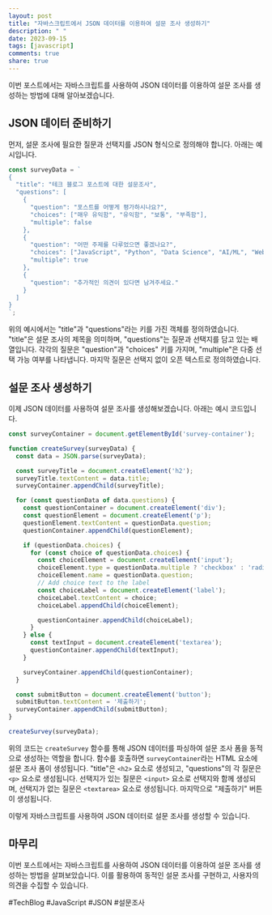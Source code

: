```yaml
---
layout: post
title: "자바스크립트에서 JSON 데이터를 이용하여 설문 조사 생성하기"
description: " "
date: 2023-09-15
tags: [javascript]
comments: true
share: true
---
```


이번 포스트에서는 자바스크립트를 사용하여 JSON 데이터를 이용하여 설문 조사를 생성하는 방법에 대해 알아보겠습니다.

## JSON 데이터 준비하기

먼저, 설문 조사에 필요한 질문과 선택지를 JSON 형식으로 정의해야 합니다. 아래는 예시입니다.

```javascript
const surveyData = `
{
  "title": "테크 블로그 포스트에 대한 설문조사",
  "questions": [
    {
      "question": "포스트를 어떻게 평가하시나요?",
      "choices": ["매우 유익함", "유익함", "보통", "부족함"],
      "multiple": false
    },
    {
      "question": "어떤 주제를 다루었으면 좋겠나요?",
      "choices": ["JavaScript", "Python", "Data Science", "AI/ML", "Web 개발", "기타"],
      "multiple": true
    },
    {
      "question": "추가적인 의견이 있다면 남겨주세요."
    }
  ]
}
`;
```

위의 예시에서는 "title"과 "questions"라는 키를 가진 객체를 정의하였습니다. "title"은 설문 조사의 제목을 의미하며, "questions"는 질문과 선택지를 담고 있는 배열입니다. 각각의 질문은 "question"과 "choices" 키를 가지며, "multiple"은 다중 선택 가능 여부를 나타냅니다. 마지막 질문은 선택지 없이 오픈 텍스트로 정의하였습니다.

## 설문 조사 생성하기

이제 JSON 데이터를 사용하여 설문 조사를 생성해보겠습니다. 아래는 예시 코드입니다.

```javascript
const surveyContainer = document.getElementById('survey-container');

function createSurvey(surveyData) {
  const data = JSON.parse(surveyData);

  const surveyTitle = document.createElement('h2');
  surveyTitle.textContent = data.title;
  surveyContainer.appendChild(surveyTitle);

  for (const questionData of data.questions) {
    const questionContainer = document.createElement('div');
    const questionElement = document.createElement('p');
    questionElement.textContent = questionData.question;
    questionContainer.appendChild(questionElement);

    if (questionData.choices) {
      for (const choice of questionData.choices) {
        const choiceElement = document.createElement('input');
        choiceElement.type = questionData.multiple ? 'checkbox' : 'radio';
        choiceElement.name = questionData.question;
        // Add choice text to the label
        const choiceLabel = document.createElement('label');
        choiceLabel.textContent = choice;
        choiceLabel.appendChild(choiceElement);

        questionContainer.appendChild(choiceLabel);
      }
    } else {
      const textInput = document.createElement('textarea');
      questionContainer.appendChild(textInput);
    }

    surveyContainer.appendChild(questionContainer);
  }

  const submitButton = document.createElement('button');
  submitButton.textContent = '제출하기';
  surveyContainer.appendChild(submitButton);
}

createSurvey(surveyData);
```

위의 코드는 `createSurvey` 함수를 통해 JSON 데이터를 파싱하여 설문 조사 폼을 동적으로 생성하는 역할을 합니다. 함수를 호출하면 `surveyContainer`라는 HTML 요소에 설문 조사 폼이 생성됩니다. "title"은 `<h2>` 요소로 생성되고, "questions"의 각 질문은 `<p>` 요소로 생성됩니다. 선택지가 있는 질문은 `<input>` 요소로 선택지와 함께 생성되며, 선택지가 없는 질문은 `<textarea>` 요소로 생성됩니다. 마지막으로 "제출하기" 버튼이 생성됩니다.

이렇게 자바스크립트를 사용하여 JSON 데이터로 설문 조사를 생성할 수 있습니다.

## 마무리

이번 포스트에서는 자바스크립트를 사용하여 JSON 데이터를 이용하여 설문 조사를 생성하는 방법을 살펴보았습니다. 이를 활용하여 동적인 설문 조사를 구현하고, 사용자의 의견을 수집할 수 있습니다.

#TechBlog #JavaScript #JSON #설문조사